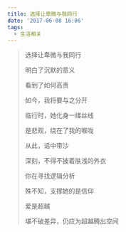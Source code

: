 ```yaml
---
title: 选择让卑微与我同行
date: '2017-06-08 16:06'
tags:
  - 生活相关
---
```


> 选择让卑微与我同行
>
> 明白了沉默的意义
>
> 看到了如何高贵
>
> 如今，我将要与之分开
>
> 临行时，她化身一缕丝线
>
> 是悲观，绕在了我的喉咙
>
> 从此，话中带沙
>
> 深刻，不得不披着肤浅的外衣
>
> 你在寻找逻辑分析
>
> 殊不知，支撑她的是信仰
>
> 爱是超越
>
> 堪不破差异，仍应为超越腾出空间
